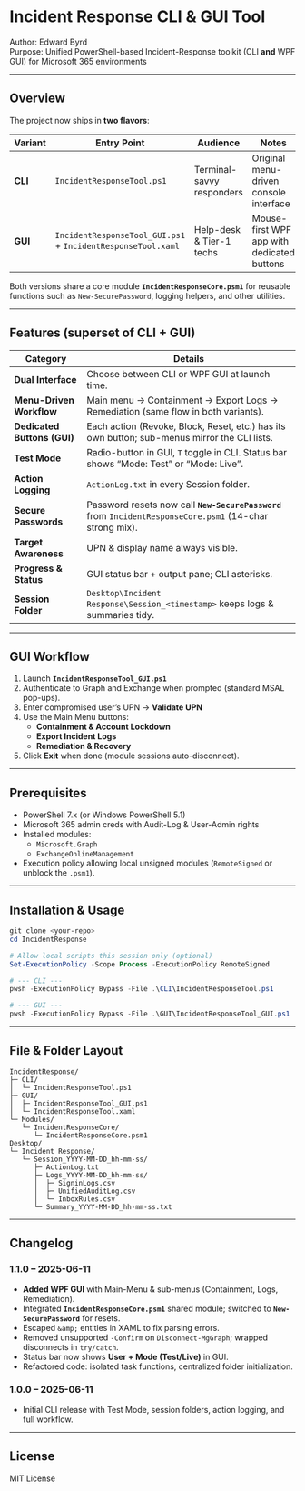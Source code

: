 # Incident Response CLI & GUI Tool

Author: Edward Byrd  
Purpose: Unified PowerShell-based Incident-Response toolkit (CLI **and** WPF GUI) for Microsoft 365 environments

---

## Overview
The project now ships in **two flavors**:

| Variant | Entry Point | Audience | Notes |
|---------|-------------|----------|-------|
| **CLI** | `IncidentResponseTool.ps1` | Terminal-savvy responders | Original menu-driven console interface |
| **GUI** | `IncidentResponseTool_GUI.ps1` + `IncidentResponseTool.xaml` | Help-desk & Tier-1 techs | Mouse-first WPF app with dedicated buttons |

Both versions share a core module **`IncidentResponseCore.psm1`** for reusable functions such as `New-SecurePassword`, logging helpers, and other utilities.

---

## Features (superset of CLI + GUI)

| Category | Details |
|----------|---------|
| **Dual Interface** | Choose between CLI or WPF GUI at launch time. |
| **Menu-Driven Workflow** | Main menu → Containment → Export Logs → Remediation (same flow in both variants). |
| **Dedicated Buttons (GUI)** | Each action (Revoke, Block, Reset, etc.) has its own button; sub-menus mirror the CLI lists. |
| **Test Mode** | Radio-button in GUI, `T` toggle in CLI. Status bar shows “Mode: Test” or “Mode: Live”. |
| **Action Logging** | `ActionLog.txt` in every Session folder. |
| **Secure Passwords** | Password resets now call **`New-SecurePassword`** from `IncidentResponseCore.psm1` (14-char strong mix). |
| **Target Awareness** | UPN & display name always visible. |
| **Progress & Status** | GUI status bar + output pane; CLI asterisks. |
| **Session Folder** | `Desktop\Incident Response\Session_<timestamp>` keeps logs & summaries tidy. |

---

## GUI Workflow

1. Launch **`IncidentResponseTool_GUI.ps1`**  
2. Authenticate to Graph and Exchange when prompted (standard MSAL pop-ups).  
3. Enter compromised user’s UPN → **Validate UPN**  
4. Use the Main Menu buttons:  
   - **Containment & Account Lockdown**  
   - **Export Incident Logs**  
   - **Remediation & Recovery**  
5. Click **Exit** when done (module sessions auto-disconnect).

---

## Prerequisites

* PowerShell 7.x (or Windows PowerShell 5.1)  
* Microsoft 365 admin creds with Audit-Log & User-Admin rights  
* Installed modules:  
  * `Microsoft.Graph`  
  * `ExchangeOnlineManagement`  
* Execution policy allowing local unsigned modules (`RemoteSigned` or unblock the `.psm1`).

---

## Installation & Usage

```powershell
git clone <your-repo>
cd IncidentResponse

# Allow local scripts this session only (optional)
Set-ExecutionPolicy -Scope Process -ExecutionPolicy RemoteSigned

# --- CLI ---
pwsh -ExecutionPolicy Bypass -File .\CLI\IncidentResponseTool.ps1

# --- GUI ---
pwsh -ExecutionPolicy Bypass -File .\GUI\IncidentResponseTool_GUI.ps1
```

---

## File & Folder Layout

```
IncidentResponse/
├─ CLI/
│  └─ IncidentResponseTool.ps1
├─ GUI/
│  ├─ IncidentResponseTool_GUI.ps1
│  └─ IncidentResponseTool.xaml
└─ Modules/
   └─ IncidentResponseCore/
      └─ IncidentResponseCore.psm1
Desktop/
└─ Incident Response/
   └─ Session_YYYY-MM-DD_hh-mm-ss/
      ├─ ActionLog.txt
      ├─ Logs_YYYY-MM-DD_hh-mm-ss/
      │  ├─ SigninLogs.csv
      │  ├─ UnifiedAuditLog.csv
      │  └─ InboxRules.csv
      └─ Summary_YYYY-MM-DD_hh-mm-ss.txt
```

---

## Changelog

### **1.1.0 – 2025-06-11**
* **Added WPF GUI** with Main-Menu & sub-menus (Containment, Logs, Remediation).  
* Integrated **`IncidentResponseCore.psm1`** shared module; switched to **`New-SecurePassword`** for resets.  
* Escaped `&amp;` entities in XAML to fix parsing errors.  
* Removed unsupported `-Confirm` on `Disconnect-MgGraph`; wrapped disconnects in `try/catch`.  
* Status bar now shows **User + Mode (Test/Live)** in GUI.  
* Refactored code: isolated task functions, centralized folder initialization.

### **1.0.0 – 2025-06-11**
* Initial CLI release with Test Mode, session folders, action logging, and full workflow.

---

## License
MIT License
